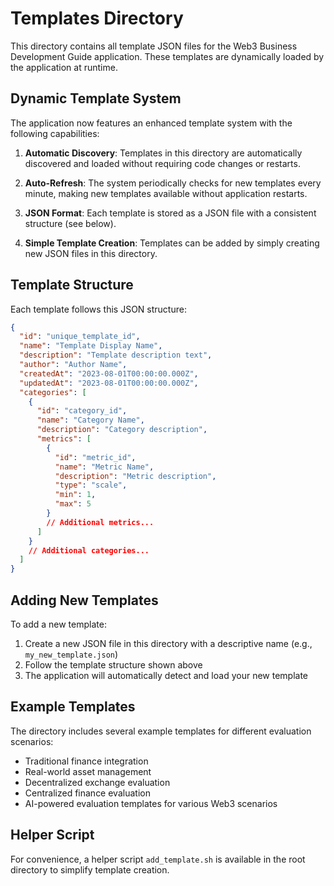 # Templates Directory

This directory contains all template JSON files for the Web3 Business Development Guide application. These templates are dynamically loaded by the application at runtime.

## Dynamic Template System

The application now features an enhanced template system with the following capabilities:

1. **Automatic Discovery**: Templates in this directory are automatically discovered and loaded without requiring code changes or restarts.

2. **Auto-Refresh**: The system periodically checks for new templates every minute, making new templates available without application restarts.

3. **JSON Format**: Each template is stored as a JSON file with a consistent structure (see below).

4. **Simple Template Creation**: Templates can be added by simply creating new JSON files in this directory.

## Template Structure

Each template follows this JSON structure:
```json
{
  "id": "unique_template_id",
  "name": "Template Display Name",
  "description": "Template description text",
  "author": "Author Name",
  "createdAt": "2023-08-01T00:00:00.000Z",
  "updatedAt": "2023-08-01T00:00:00.000Z",
  "categories": [
    {
      "id": "category_id",
      "name": "Category Name",
      "description": "Category description",
      "metrics": [
        {
          "id": "metric_id",
          "name": "Metric Name",
          "description": "Metric description",
          "type": "scale",
          "min": 1,
          "max": 5
        }
        // Additional metrics...
      ]
    }
    // Additional categories...
  ]
}
```

## Adding New Templates

To add a new template:

1. Create a new JSON file in this directory with a descriptive name (e.g., `my_new_template.json`)
2. Follow the template structure shown above
3. The application will automatically detect and load your new template

## Example Templates

The directory includes several example templates for different evaluation scenarios:
- Traditional finance integration
- Real-world asset management
- Decentralized exchange evaluation
- Centralized finance evaluation
- AI-powered evaluation templates for various Web3 scenarios

## Helper Script

For convenience, a helper script `add_template.sh` is available in the root directory to simplify template creation. 
